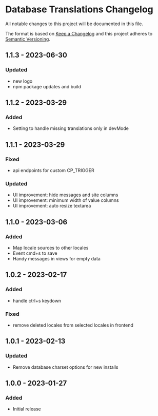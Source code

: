 # Database Translations Changelog

All notable changes to this project will be documented in this file.

The format is based on [Keep a Changelog](http://keepachangelog.com/) and this project adheres to [Semantic Versioning](http://semver.org/).

## 1.1.3 - 2023-06-30
### Updated
- new logo
- npm package updates and build

## 1.1.2 - 2023-03-29
### Added
- Setting to handle missing translations only in devMode

## 1.1.1 - 2023-03-29
### Fixed
- api endpoints for custom CP_TRIGGER
### Updated
- UI improvement: hide messages and site columns
- UI improvement: minimum width of value columns
- UI improvement: auto resize textarea

## 1.1.0 - 2023-03-06
### Added
- Map locale sources to other locales
- Event cmd+s to save
- Handy messages in views for empty data

## 1.0.2 - 2023-02-17
### Added
- handle ctrl+s keydown
### Fixed
- remove deleted locales from selected locales in frontend

## 1.0.1 - 2023-02-13
### Updated
- Remove database charset options for new installs

## 1.0.0 - 2023-01-27
### Added
- Initial release
